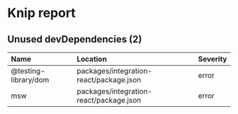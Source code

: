 # Knip report

## Unused devDependencies (2)

| Name                 | Location     | Severity |
| :------------------- | :----------- | :------- |
| @testing-library/dom | packages/integration-react/package.json | error    |
| msw                  | packages/integration-react/package.json | error    |

